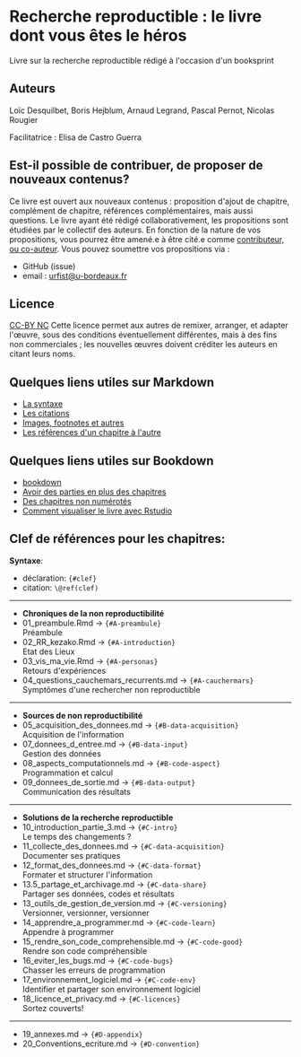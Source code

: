 # Recherche reproductible : le livre dont vous êtes le héros
Livre sur la recherche reproductible rédigé à l'occasion d'un booksprint

## Auteurs
Loïc Desquilbet, Boris Hejblum, Arnaud Legrand, Pascal Pernot, Nicolas Rougier

Facilitatrice : Elisa de Castro Guerra

## Est-il possible de contribuer, de proposer de nouveaux contenus? 
Ce livre est ouvert aux nouveaux contenus : proposition d'ajout de chapitre, complément de chapitre, références complémentaires, mais aussi questions.
Le livre ayant été rédigé collaborativement, les propositions sont étudiées par le collectif des auteurs. 
En fonction de la nature de vos propositions, vous pourrez être amené.e à être cité.e comme [contributeur, ou co-auteur](https://publicationethics.org/authorship). 
Vous pouvez soumettre vos propositions via :
- GitHub (issue)
- email : urfist@u-bordeaux.fr

## Licence
[CC-BY NC](https://creativecommons.org/licenses/by-nc/4.0/)
Cette licence permet aux autres de remixer, arranger, et adapter l'œuvre, sous des conditions éventuellement différentes, mais à des fins non commerciales ; les nouvelles œuvres doivent créditer les auteurs en citant leurs noms. 

## Quelques liens utiles sur Markdown
- [La syntaxe](https://guides.github.com/features/mastering-markdown/)
- [Les citations](https://rmarkdown.rstudio.com/authoring_bibliographies_and_citations.html)
- [Images, footnotes et autres](https://github.com/fletcher/MultiMarkdown/wiki/MultiMarkdown-Syntax-Guide)
- [Les références d'un chapitre à l'autre](https://bookdown.org/yihui/bookdown/cross-references.html)

## Quelques liens utiles sur Bookdown
- [bookdown](https://bookdown.org/)
- [Avoir des parties en plus des chapitres](https://github.com/rstudio/bookdown/issues/221)
- [Des chapitres non numérotés](https://github.com/rstudio/bookdown/issues/218)
- [Comment visualiser le livre avec Rstudio](https://bookdown.org/home/about/)


## Clef de références pour les chapitres:

**Syntaxe**:

* déclaration: `{#clef}`
* citation:    `\@ref(clef)`

---
* **Chroniques de la non reproductibilité**
* 01_preambule.Rmd                      -> `{#A-preambule}`  
  Préambule
* 02_RR_kezako.Rmd                      -> `{#A-introduction}`  
  Etat des Lieux
* 03_vis_ma_vie.Rmd                     -> `{#A-personas}`  
  Retours d'expériences
* 04_questions_cauchemars_recurrents.md -> `{#A-cauchermars}`  
  Symptômes d'une rechercher non reproductible

---

* **Sources de non reproductibilité**
* 05_acquisition_des_donnees.md      -> `{#B-data-acquisition}`  
  Acquisition de l'information
* 07_donnees_d_entree.md             -> `{#B-data-input}`  
  Gestion des données
* 08_aspects_computationnels.md      -> `{#B-code-aspect}`  
  Programmation et calcul
* 09_donnees_de_sortie.md            -> `{#B-data-output}`  
  Communication des résultats

---

* **Solutions de la recherche reproductible**
* 10_introduction_partie_3.md          -> `{#C-intro}`  
  Le temps des changements ?
* 11_collecte_des_donnees.md           -> `{#C-data-acquisition}`  
  Documenter ses pratiques
* 12_format_des_donnees.md             -> `{#C-data-format}`  
  Formater et structurer l'information
* 13.5_partage_et_archivage.md         -> `{#C-data-share}`  
  Partager ses données, codes et résultats
* 13_outils_de_gestion_de_version.md   -> `{#C-versioning}`  
  Versionner, versionner, versionner 
* 14_apprendre_a_programmer.md         -> `{#C-code-learn}`  
  Appendre à programmer
* 15_rendre_son_code_comprehensible.md -> `{#C-code-good}`  
  Rendre son code compréhensible
* 16_eviter_les_bugs.md                -> `{#C-code-bugs}`  
  Chasser les erreurs de programmation
* 17_environnement_logiciel.md         -> `{#C-code-env}`  
  Identifier et partager son environnement logiciel
* 18_licence_et_privacy.md             -> `{#C-licences}`  
  Sortez couverts!

---

* 19_annexes.md                        -> `{#D-appendix}`  
* 20_Conventions_ecriture.md           -> `{#D-convention}`
  

